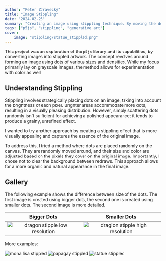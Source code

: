 ```yaml
---
author: "Peter Zdravecký"
title: "Image Stippling"
date: "2024-02-26"
summary: "Creating an image using stippling technique. By moving the dots and changing their size and color based on the pixel they are covering, it is possible to create astonishing images."
tags: ["p5js", "stippling", "generative art"]
cover:
    image: "stippling/statue_stippled.png"
---
```


This project was an exploration of the `p5js` library and its capabilities, by converting images into stippled artwork. The concept revolves around forming an image using dots of various sizes and densities. While my focus primarily lay on grayscale images, the method allows for experimentation with color as well.

## Understanding Stippling

Stippling involves strategically placing dots on an image, taking into account the brightness of each pixel. Brighter areas accommodate more dots, resulting in a visually pleasing distribution. However, simply scattering dots randomly isn't sufficient for achieving a polished appearance; it tends to produce a grainy, unrefined effect.

I wanted to try another approach by creating a stippling effect that is more visually appealing and captures the essence of the original image.

To address this, I tried a method where dots are placed randomly on the canvas. They are randomly moved around, and their size and color are adjusted based on the pixels they cover on the original image. Importantly, I chose not to clear the background between redraws. This approach allows for a more organic and natural appearance in the final image.

## Gallery

The following example shows the difference between size of the dots. The first image is created using bigger dots, the second one is created using smaller dots. The second image is more detailed.

Bigger Dots             | Smaller Dots
:-------------------------:|:-------------------------:
![dragon stipple low resolution](/portfolio/stippling/dragon_low_res.gif)  |  ![dragion stipple high resolution](/portfolio/stippling/dragon_high_res.gif)

More examples:

![mona lisa stippled](/portfolio/stippling/mona_stipple.png)
![papagay stippled](/portfolio/stippling/bird_stipple.png)
![statue stippled](/portfolio/stippling/statue_stippled.png)
